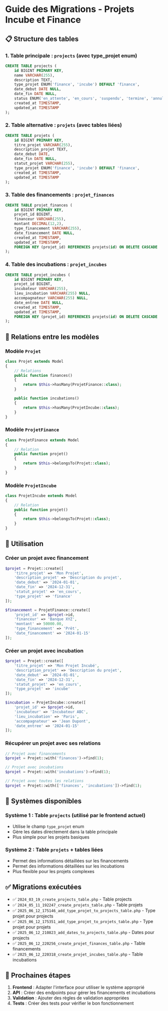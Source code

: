 # Guide des Migrations - Projets Incube et Finance

## 📋 Structure des tables

### 1. Table principale : `projects` (avec type_projet enum)
```sql
CREATE TABLE projects (
    id BIGINT PRIMARY KEY,
    name VARCHAR(255),
    description TEXT,
    type_projet ENUM('finance', 'incube') DEFAULT 'finance',
    date_debut DATE NULL,
    date_fin DATE NULL,
    status ENUM('en_attente', 'en_cours', 'suspendu', 'termine', 'annule', 'publie', 'archive', 'rejete') DEFAULT 'en_attente',
    created_at TIMESTAMP,
    updated_at TIMESTAMP
);
```

### 2. Table alternative : `projets` (avec tables liées)
```sql
CREATE TABLE projets (
    id BIGINT PRIMARY KEY,
    titre_projet VARCHAR(255),
    description_projet TEXT,
    date_debut DATE,
    date_fin DATE NULL,
    statut_projet VARCHAR(255),
    type_projet ENUM('finance', 'incube') DEFAULT 'finance',
    created_at TIMESTAMP,
    updated_at TIMESTAMP
);
```

### 3. Table des financements : `projet_finances`
```sql
CREATE TABLE projet_finances (
    id BIGINT PRIMARY KEY,
    projet_id BIGINT,
    financeur VARCHAR(255),
    montant DECIMAL(12,2),
    type_financement VARCHAR(255),
    date_financement DATE NULL,
    created_at TIMESTAMP,
    updated_at TIMESTAMP,
    FOREIGN KEY (projet_id) REFERENCES projets(id) ON DELETE CASCADE
);
```

### 4. Table des incubations : `projet_incubes`
```sql
CREATE TABLE projet_incubes (
    id BIGINT PRIMARY KEY,
    projet_id BIGINT,
    incubateur VARCHAR(255),
    lieu_incubation VARCHAR(255) NULL,
    accompagnateur VARCHAR(255) NULL,
    date_entree DATE NULL,
    created_at TIMESTAMP,
    updated_at TIMESTAMP,
    FOREIGN KEY (projet_id) REFERENCES projets(id) ON DELETE CASCADE
);
```

## 🔗 Relations entre les modèles

### Modèle `Projet`
```php
class Projet extends Model
{
    // Relations
    public function finances()
    {
        return $this->hasMany(ProjetFinance::class);
    }

    public function incubations()
    {
        return $this->hasMany(ProjetIncube::class);
    }
}
```

### Modèle `ProjetFinance`
```php
class ProjetFinance extends Model
{
    // Relation
    public function projet()
    {
        return $this->belongsTo(Projet::class);
    }
}
```

### Modèle `ProjetIncube`
```php
class ProjetIncube extends Model
{
    // Relation
    public function projet()
    {
        return $this->belongsTo(Projet::class);
    }
}
```

## 📝 Utilisation

### Créer un projet avec financement
```php
$projet = Projet::create([
    'titre_projet' => 'Mon Projet',
    'description_projet' => 'Description du projet',
    'date_debut' => '2024-01-01',
    'date_fin' => '2024-12-31',
    'statut_projet' => 'en_cours',
    'type_projet' => 'finance'
]);

$financement = ProjetFinance::create([
    'projet_id' => $projet->id,
    'financeur' => 'Banque XYZ',
    'montant' => 50000.00,
    'type_financement' => 'Prêt',
    'date_financement' => '2024-01-15'
]);
```

### Créer un projet avec incubation
```php
$projet = Projet::create([
    'titre_projet' => 'Mon Projet Incubé',
    'description_projet' => 'Description du projet',
    'date_debut' => '2024-01-01',
    'date_fin' => '2024-12-31',
    'statut_projet' => 'en_cours',
    'type_projet' => 'incube'
]);

$incubation = ProjetIncube::create([
    'projet_id' => $projet->id,
    'incubateur' => 'Incubateur ABC',
    'lieu_incubation' => 'Paris',
    'accompagnateur' => 'Jean Dupont',
    'date_entree' => '2024-01-15'
]);
```

### Récupérer un projet avec ses relations
```php
// Projet avec financements
$projet = Projet::with('finances')->find(1);

// Projet avec incubations
$projet = Projet::with('incubations')->find(1);

// Projet avec toutes les relations
$projet = Projet::with(['finances', 'incubations'])->find(1);
```

## 🎯 Systèmes disponibles

### Système 1 : Table `projects` (utilisé par le frontend actuel)
- Utilise le champ `type_projet` enum
- Gère les dates directement dans la table principale
- Plus simple pour les projets basiques

### Système 2 : Table `projets` + tables liées
- Permet des informations détaillées sur les financements
- Permet des informations détaillées sur les incubations
- Plus flexible pour les projets complexes

## ✅ Migrations exécutées

- ✅ `2024_03_19_create_projects_table.php` - Table projects
- ✅ `2024_05_11_192247_create_projets_table.php` - Table projets
- ✅ `2025_06_12_175146_add_type_projet_to_projects_table.php` - Type projet pour projects
- ✅ `2025_06_12_175351_add_type_projet_to_projets_table.php` - Type projet pour projets
- ✅ `2025_06_12_210823_add_dates_to_projects_table.php` - Dates pour projects
- ✅ `2025_06_12_220256_create_projet_finances_table.php` - Table financements
- ✅ `2025_06_12_220318_create_projet_incubes_table.php` - Table incubations

## 🚀 Prochaines étapes

1. **Frontend** : Adapter l'interface pour utiliser le système approprié
2. **API** : Créer des endpoints pour gérer les financements et incubations
3. **Validation** : Ajouter des règles de validation appropriées
4. **Tests** : Créer des tests pour vérifier le bon fonctionnement 